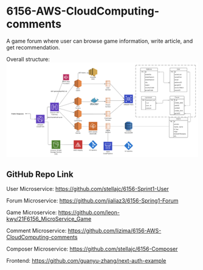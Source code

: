 # 6156-AWS-CloudComputing-comments

A game forum where user can browse game information, write article, and get recommendation.

Overall structure:
![overall structure](./overall.png)

## GitHub Repo Link

User Microservice: https://github.com/stellajc/6156-Sprint1-User

Forum Microservice: https://github.com/jialiaz3/6156-Spring1-Forum

Game Microservice: https://github.com/leon-kwy/21F6156_MicroService_Game

Comment Microservice: https://github.com/lizima/6156-AWS-CloudComputing-comments

Composer Microservice: https://github.com/stellajc/6156-Composer

Frontend: https://github.com/guanyu-zhang/next-auth-example
